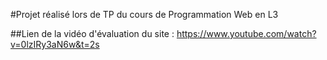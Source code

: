 #Projet réalisé lors de TP du cours de Programmation Web en L3

##Lien de la vidéo d'évaluation du site : https://www.youtube.com/watch?v=0lzIRy3aN6w&t=2s
